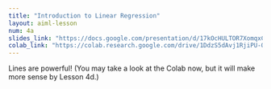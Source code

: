 ```yaml
---
title: "Introduction to Linear Regression"
layout: aiml-lesson
num: 4a
slides_link: "https://docs.google.com/presentation/d/17kOcHULTOR7XomqxCWB0HNO8XJK1lQQipT9aeF19DfQ/"
colab_link: "https://colab.research.google.com/drive/1DdzS5dAvj1RjiPU-QVz82w4d2K-bbVvs"
---
```


Lines are powerful! (You may take a look at the Colab now, but it will make more sense by Lesson 4d.)
